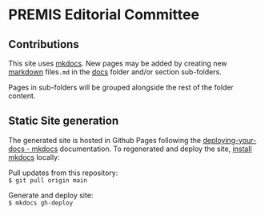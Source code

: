 # PREMIS Editorial Committee 

## Contributions

This site uses [mkdocs](https://mkdocs.readthedocs.io). New pages may be added by creating new [markdown](https://www.mkdocs.org/user-guide/writing-your-docs/#writing-with-markdown) files`.md` in the [docs](./docs) folder and/or section sub-folders. 

Pages in sub-folders will be grouped alongside the rest of the folder content.


## Static Site generation

The generated site is hosted in Github Pages following the [deploying-your-docs - mkdocs](https://www.mkdocs.org/user-guide/deploying-your-docs/) documentation. To regenerated and deploy the site, [install mkdocs](https://www.mkdocs.org/user-guide/installation/) locally:

Pull updates from this repository:  
`$ git pull origin main `

Generate and deploy site:  
`$ mkdocs gh-deploy`